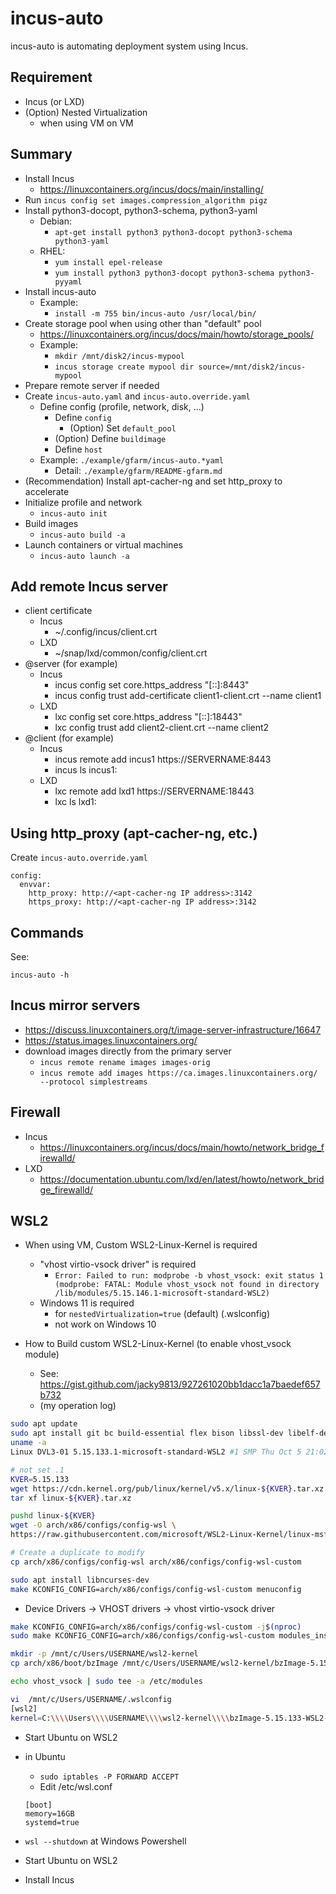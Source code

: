 # incus-auto

incus-auto is automating deployment system using Incus.

## Requirement

- Incus (or LXD)
- (Option) Nested Virtualization
  - when using VM on VM

## Summary

- Install Incus
  - <https://linuxcontainers.org/incus/docs/main/installing/>
- Run `incus config set images.compression_algorithm pigz`
- Install python3-docopt, python3-schema, python3-yaml
  - Debian:
    - `apt-get install python3 python3-docopt python3-schema python3-yaml`
  - RHEL:
    - `yum install epel-release`
    - `yum install python3 python3-docopt python3-schema python3-pyyaml`
- Install incus-auto
  - Example:
    - `install -m 755 bin/incus-auto /usr/local/bin/`
- Create storage pool when using other than "default" pool
  - <https://linuxcontainers.org/incus/docs/main/howto/storage_pools/>
  - Example:
    - `mkdir /mnt/disk2/incus-mypool`
    - `incus storage create mypool dir source=/mnt/disk2/incus-mypool`
- Prepare remote server if needed
- Create `incus-auto.yaml` and `incus-auto.override.yaml`
  - Define config (profile, network, disk, ...)
    - Define `config`
      - (Option) Set `default_pool`
    - (Option) Define `buildimage`
    - Define `host`
  - Example: `./example/gfarm/incus-auto.*yaml`
    - Detail: `./example/gfarm/README-gfarm.md`
- (Recommendation) Install apt-cacher-ng and set http_proxy to accelerate
- Initialize profile and network
  - `incus-auto init`
- Build images
  - `incus-auto build -a`
- Launch containers or virtual machines
  - `incus-auto launch -a`

## Add remote Incus server

- client certificate
  - Incus
    - ~/.config/incus/client.crt
  - LXD
    - ~/snap/lxd/common/config/client.crt
- @server (for example)
  - Incus
    - incus config set core.https_address "[::]:8443"
    - incus config trust add-certificate client1-client.crt --name client1
  - LXD
    - lxc config set core.https_address "[::]:18443"
    - lxc config trust add client2-client.crt --name client2
- @client (for example)
  - Incus
    - incus remote add incus1 https://SERVERNAME:8443
    - incus ls incus1:
  - LXD
    - lxc remote add lxd1 https://SERVERNAME:18443
    - lxc ls lxd1:

## Using http_proxy (apt-cacher-ng, etc.)

Create `incus-auto.override.yaml`

```
config:
  envvar:
    http_proxy: http://<apt-cacher-ng IP address>:3142
    https_proxy: http://<apt-cacher-ng IP address>:3142
```

## Commands

See:

```
incus-auto -h
```

## Incus mirror servers

- https://discuss.linuxcontainers.org/t/image-server-infrastructure/16647
- https://status.images.linuxcontainers.org/
- download images directly from the primary server
  - `incus remote rename images images-orig`
  - `incus remote add images https://ca.images.linuxcontainers.org/ --protocol simplestreams`

## Firewall

- Incus
  - https://linuxcontainers.org/incus/docs/main/howto/network_bridge_firewalld/
- LXD
  - https://documentation.ubuntu.com/lxd/en/latest/howto/network_bridge_firewalld/

## WSL2

- When using VM, Custom WSL2-Linux-Kernel is required
  - "vhost virtio-vsock driver" is required
    - `Error: Failed to run: modprobe -b vhost_vsock: exit status 1 (modprobe: FATAL: Module vhost_vsock not found in directory /lib/modules/5.15.146.1-microsoft-standard-WSL2)`
  - Windows 11 is required
    - for `nestedVirtualization=true` (default) (.wslconfig)
    - not work on Windows 10

- How to Build custom WSL2-Linux-Kernel (to enable vhost_vsock module)
    - See: https://gist.github.com/jacky9813/927261020bb1dacc1a7baedef657b732
    - (my operation log)

```bash
sudo apt update
sudo apt install git bc build-essential flex bison libssl-dev libelf-dev dwarves
uname -a
Linux DVL3-01 5.15.133.1-microsoft-standard-WSL2 #1 SMP Thu Oct 5 21:02:42 UTC 2023 x86_64 x86_64 x86_64 GNU/Linux

# not set .1
KVER=5.15.133
wget https://cdn.kernel.org/pub/linux/kernel/v5.x/linux-${KVER}.tar.xz
tar xf linux-${KVER}.tar.xz

pushd linux-${KVER}
wget -O arch/x86/configs/config-wsl \
https://raw.githubusercontent.com/microsoft/WSL2-Linux-Kernel/linux-msft-wsl-5.15.y/arch/x86/configs/config-wsl

# Create a duplicate to modify
cp arch/x86/configs/config-wsl arch/x86/configs/config-wsl-custom

sudo apt install libncurses-dev
make KCONFIG_CONFIG=arch/x86/configs/config-wsl-custom menuconfig
```

  - Device Drivers -> VHOST drivers -> <M> vhost virtio-vsock driver

```bash
make KCONFIG_CONFIG=arch/x86/configs/config-wsl-custom -j$(nproc)
sudo make KCONFIG_CONFIG=arch/x86/configs/config-wsl-custom modules_install

mkdir -p /mnt/c/Users/USERNAME/wsl2-kernel
cp arch/x86/boot/bzImage /mnt/c/Users/USERNAME/wsl2-kernel/bzImage-5.15.133-WSL2-custom

echo vhost_vsock | sudo tee -a /etc/modules

vi  /mnt/c/Users/USERNAME/.wslconfig
[wsl2]
kernel=C:\\\\Users\\\\USERNAME\\\\wsl2-kernel\\\\bzImage-5.15.133-WSL2-custom
```

- Start Ubuntu on WSL2
- in Ubuntu
  - `sudo iptables -P FORWARD ACCEPT`
  - Edit /etc/wsl.conf

  ```text
  [boot]
  memory=16GB
  systemd=true
  ```

- `wsl --shutdown` at Windows Powershell
- Start Ubuntu on WSL2
- Install Incus
